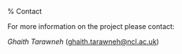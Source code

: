 % Contact

For more information on the project please contact:

*Ghaith Tarawneh* (<a href="&#109;&#97;&#105;&#x6c;&#x74;&#111;&#58;&#x67;&#104;&#x61;&#105;&#x74;&#104;&#46;&#116;&#97;&#x72;&#97;&#119;&#110;&#x65;&#104;&#64;&#110;&#99;&#x6c;&#46;&#x61;&#x63;&#x2e;&#117;&#x6b;">&#x67;&#x68;&#x61;&#x69;&#116;&#x68;&#x2e;&#x74;&#x61;&#114;&#97;&#x77;&#110;&#x65;&#104;&#x40;&#110;&#99;&#108;&#x2e;&#97;&#99;&#46;&#x75;&#x6b;</a>)

